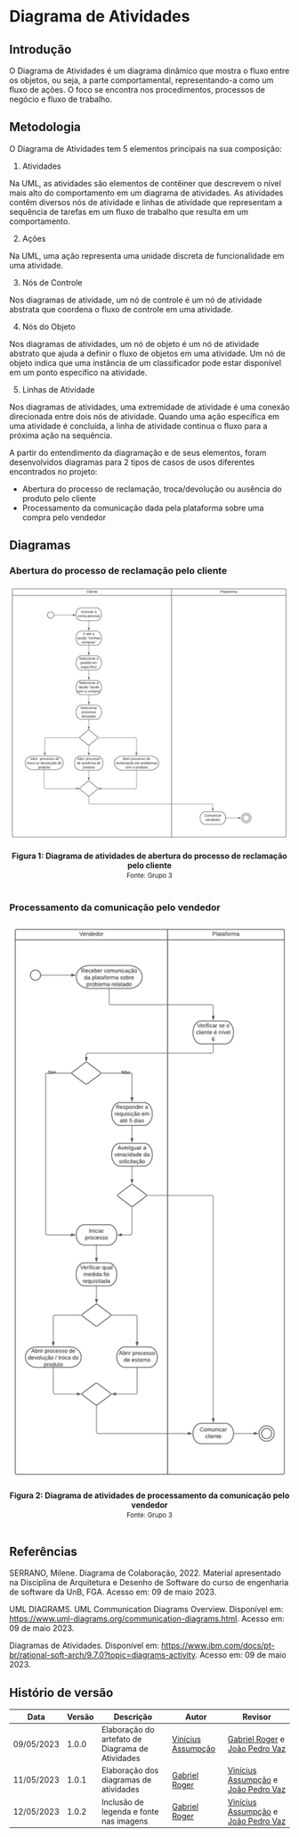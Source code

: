 # Diagrama de Atividades

## Introdução
O Diagrama de Atividades é um diagrama dinâmico que mostra o fluxo entre os objetos, ou seja, a parte comportamental, representando-a como um fluxo de ações. O foco se encontra nos procedimentos, processos de negócio e fluxo de trabalho.

## Metodologia

O Diagrama de Atividades tem 5 elementos principais na sua composição:
1. Atividades

Na UML, as atividades são elementos de contêiner que descrevem o nível mais alto do comportamento em um diagrama de atividades. As atividades contêm diversos nós de atividade e linhas de atividade que representam a sequência de tarefas em um fluxo de trabalho que resulta em um comportamento.

2. Ações

Na UML, uma ação representa uma unidade discreta de funcionalidade em uma atividade.

3. Nós de Controle

Nos diagramas de atividade, um nó de controle é um nó de atividade abstrata que coordena o fluxo de controle em uma atividade.

4. Nós do Objeto

Nos diagramas de atividades, um nó de objeto é um nó de atividade abstrato que ajuda a definir o fluxo de objetos em uma atividade. Um nó de objeto indica que uma instância de um classificador pode estar disponível em um ponto específico na atividade.

5. Linhas de Atividade

Nos diagramas de atividades, uma extremidade de atividade é uma conexão direcionada entre dois nós de atividade. Quando uma ação específica em uma atividade é concluída, a linha de atividade continua o fluxo para a próxima ação na sequência.

A partir do entendimento da diagramação e de seus elementos, foram desenvolvidos diagramas para 2 tipos de casos de usos diferentes encontrados no projeto:

* Abertura do processo de reclamação, troca/devolução ou ausência do produto pelo cliente
* Processamento da comunicação dada pela plataforma sobre uma compra pelo vendedor


## Diagramas

### Abertura do processo de reclamação pelo cliente

![Diagrama de Atividades Comprador](/docs/Assets/diagramasAgeisImg/DiagramaDeAtividadesComprador.png)

<figcaption align='center'>
  <b>Figura 1: Diagrama de atividades de abertura do processo de reclamação pelo cliente</b>
  </br>
  <small>Fonte: Grupo 3</small>
</figcaption>
</br>

### Processamento da comunicação pelo vendedor

![Diagrama de Atividades Vendedor](/docs/Assets/diagramasAgeisImg/DiagramaDeAtividadesVendedor.png)

<figcaption align='center'>
  <b>Figura 2: Diagrama de atividades de processamento da comunicação pelo vendedor</b>
  </br>
  <small>Fonte: Grupo 3</small>
</figcaption>
</br>

## Referências

SERRANO, Milene. Diagrama de Colaboração, 2022. Material apresentado na Disciplina de Arquitetura e Desenho de Software do curso de engenharia de software da UnB, FGA. Acesso em: 09 de maio 2023.

UML DIAGRAMS. UML Communication Diagrams Overview. Disponível em: https://www.uml-diagrams.org/communication-diagrams.html. Acesso em: 09 de maio 2023.

Diagramas de Atividades. Disponível em: https://www.ibm.com/docs/pt-br/rational-soft-arch/9.7.0?topic=diagrams-activity. Acesso em: 09 de maio 2023.

## Histório de versão

Data | Versão |Descrição |Autor | Revisor
-----|--------|----------|------|--------
| 09/05/2023 | 1.0.0 | Elaboração do artefato de Diagrama de Atividades | [Vinícius Assumpção](https://github.com/viniman27) | [Gabriel Roger](https://github.com/GabrielRoger07) e [João Pedro Vaz](https://github.com/JoaoPedro0803) |
| 11/05/2023 | 1.0.1 | Elaboração dos diagramas de atividades | [Gabriel Roger](https://github.com/GabrielRoger07) | [Vinícius Assumpção](https://github.com/viniman27) e [João Pedro Vaz](https://github.com/JoaoPedro0803) |
| 12/05/2023 | 1.0.2 | Inclusão de legenda e fonte nas imagens | [Gabriel Roger](https://github.com/GabrielRoger07) | [Vinícius Assumpção](https://github.com/viniman27) e [João Pedro Vaz](https://github.com/JoaoPedro0803) |
